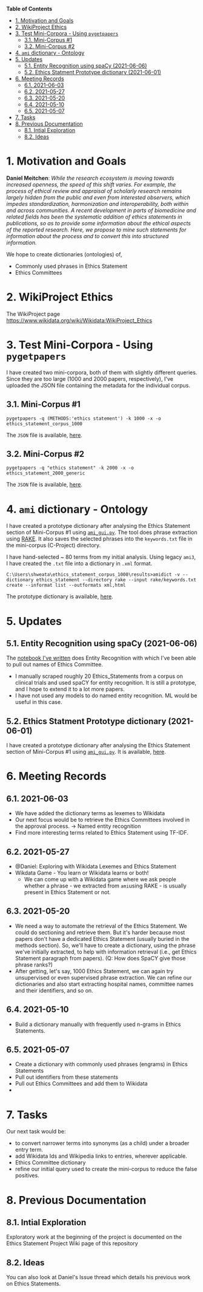 **Table of Contents**
- [1. Motivation and Goals](#1-motivation-and-goals)
- [2. WikiProject Ethics](#2-wikiproject-ethics)
- [3. Test Mini-Corpora - Using `pygetpapers`](#3-test-mini-corpora---using-pygetpapers)
  - [3.1. Mini-Corpus #1](#31-mini-corpus-1)
  - [3.2. Mini-Corpus #2](#32-mini-corpus-2)
- [4. `ami` dictionary - Ontology](#4-ami-dictionary---ontology)
- [5. Updates](#5-updates)
  - [5.1. Entity Recognition using spaCy (2021-06-06)](#51-entity-recognition-using-spacy-2021-06-06)
  - [5.2. Ethics Statment Prototype dictionary (2021-06-01)](#52-ethics-statment-prototype-dictionary-2021-06-01)
- [6. Meeting Records](#6-meeting-records)
  - [6.1. 2021-06-03](#61-2021-06-03)
  - [6.2. 2021-05-27](#62-2021-05-27)
  - [6.3. 2021-05-20](#63-2021-05-20)
  - [6.4. 2021-05-10](#64-2021-05-10)
  - [6.5. 2021-05-07](#65-2021-05-07)
- [7. Tasks](#7-tasks)
- [8. Previous Documentation](#8-previous-documentation)
  - [8.1. Intial Exploration](#81-intial-exploration)
  - [8.2. Ideas](#82-ideas)
  
# 1. Motivation and Goals
**Daniel Meitchen**: _While the research ecosystem is moving towards increased openness, the speed of this shift varies. For example, the process of ethical review and appraisal of scholarly research remains largely hidden from the public and even from interested observers, which impedes standardization, harmonization and interoperability, both within and across communities. A recent development in parts of biomedicine and related fields has been the systematic addition of ethics statements in publications, so as to provide some information about the ethical aspects of the reported research. Here, we propose to mine such statements for information about the process and to convert this into structured information._

We hope to create dictionaries (ontologies) of,
- Commonly used phrases in Ethics Statement
- Ethics Committees
# 2. WikiProject Ethics
The WikiProject page 
https://www.wikidata.org/wiki/Wikidata:WikiProject_Ethics
# 3. Test Mini-Corpora - Using `pygetpapers`
I have created two mini-corpora, both of them with slightly different queries. Since they are too large (1000 and 2000 papers, respectively), I've uploaded the JSON file containing the metadata for the individual corpus. 
## 3.1. Mini-Corpus #1
```
pygetpapers -q (METHODS:'ethics statement') -k 1000 -x -o ethics_statement_corpus_1000
```
The `JSON` file is available, [here](https://github.com/petermr/dictionary/blob/main/ethics_statement_project/eupmc_results.json).

## 3.2. Mini-Corpus #2
```
pygetpapers -q "ethics statement" -k 2000 -x -o ethics_statement_2000_generic
```
The `JSON` file is available, [here](https://github.com/petermr/dictionary/blob/main/ethics_statement_project/eupmc_results_2000.json).

# 4. `ami` dictionary - Ontology
I have created a prototype dictionary after analysing the Ethics Statement section of Mini-Corpus #1 using [`ami_gui.py`](https://github.com/petermr/openDiagram/blob/master/physchem/python/ami_gui.py). The tool does phrase extraction using [RAKE](https://pypi.org/project/rake-nltk/). It also saves the selected phrases into the `keywords.txt` file in the mini-corpus (C-Project) directory.  

I have hand-selected ~ 80 terms from my initial analysis. Using legacy `ami3`, I have created the `.txt` file into a dictionary in `.xml` format. 
```
C:\Users\shweata\ethics_statement_corpus_1000\results>amidict -v --dictionary ethics_statement --directory rake --input rake/keywords.txt create --informat list --outformats xml,html
```
The prototype dictionary is available, [here](https://github.com/petermr/dictionary/blob/main/ethics_statement_project/results/rake/ethics_statement.xml). 

# 5. Updates
##  5.1. Entity Recognition using spaCy (2021-06-06)
The [notebook I've written](https://github.com/petermr/dictionary/blob/main/ethics_statement_project/Ethics_Statement_Entity_Recognition.ipynb) does Entity Recognition with which I've been able to pull out names of Ethics Committee. 
- I manually scraped roughly 20 Ethics_Statements from a corpus on clinical trials and used spaCY for entity recognition. It is still a prototype, and I hope to extend it to a lot more papers. 
- I have not used any models to do named entity recognition. ML would be useful in this case. 
## 5.2. Ethics Statment Prototype dictionary (2021-06-01)
I have created a prototype dictionary after analysing the Ethics Statement section of Mini-Corpus #1 using [`ami_gui.py`](https://github.com/petermr/openDiagram/blob/master/physchem/python/ami_gui.py). It is available, [here](https://github.com/petermr/dictionary/blob/main/ethics_statement_project/results/rake/ethics_statement.xml).
# 6. Meeting Records
## 6.1. 2021-06-03
- We have added the dictionary terms as lexemes to Wikidata
- Our next focus would be to retrieve the Ethics Committees involved in the approval process. -> Named entity recognition
- Find more interesting terms related to Ethics Statement using TF-IDF.

## 6.2. 2021-05-27
- @Daniel: Exploring with Wikidata Lexemes and Ethics Statement
- Wikdata Game - You learn or Wikidata learns or both!
  - We can come up with a Wikidata game where we ask people whether a phrase - we extracted from `ami`using RAKE - is usually present in Ethics Statement or not.

## 6.3. 2021-05-20
- We need a way to automate the retrieval of the Ethics Statement. We could do sectioning and retrieve them. But it's harder because most papers don't have a dedicated Ethics Statement (usually buried in the methods section). So, we'll have to create a dictionary, using the phrase we've initially extracted, to help with information retrieval (i.e., get Ethics Statement paragraph from papers). (Q: How does SpaCY give those phrase ranks?)
- After getting, let's say, 1000 Ethics Statement, we can again try unsupervised or even supervised phrase extraction. We can refine our dictionaries and also start extracting hospital names, committee names and their identifiers, and so on.

## 6.4. 2021-05-10
- Build a dictionary manually with frequently used n-grams in Ethics Statements.

## 6.5. 2021-05-07
- Create a dictionary with commonly used phrases (engrams) in Ethics Statements
- Pull out identifiers from these statements
- Pull out Ethics Committees and add them to Wikidata
- 
# 7. Tasks
Our next task would be:
-  to convert narrower terms into synonyms (as a child) under a broader entry term. 
-  add Wikidata Ids and Wikipedia links to entries, wherever applicable. 
-  Ethics Committee dictionary
-  refine our initial query used to create the mini-corpus to reduce the false positives.


# 8. Previous Documentation
## 8.1. Intial Exploration
Exploratory work at the beginning of the project is documented on the Ethics Statement Project Wiki page of this repository
## 8.2. Ideas
You can also look at Daniel's Issue thread which details his previous work on Ethics Statements. 
